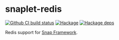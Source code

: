 # snaplet-redis

[![Github CI build status](https://github.com/dzhus/snaplet-redis/actions/workflows/ci.yaml/badge.svg)](https://github.com/dzhus/snaplet-redis/actions/workflows/ci.yaml)
[![Hackage](https://img.shields.io/hackage/v/snaplet-redis.svg)](https://hackage.haskell.org/package/snaplet-redis)
[![Hackage deps](https://img.shields.io/hackage-deps/v/snaplet-redis.svg)](http://packdeps.haskellers.com/feed?needle=snaplet-redis)

Redis support for [Snap Framework][snap].

[snap]: http://snapframework.com/
